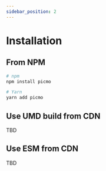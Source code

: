```yaml
---
sidebar_position: 2
---
```


# Installation

## From NPM

```bash
# npm
npm install picmo

# Yarn
yarn add picmo
```

## Use UMD build from CDN

TBD

## Use ESM from CDN

TBD
